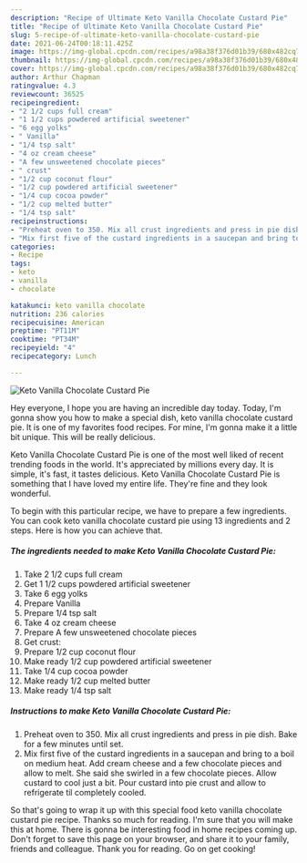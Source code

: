 ```yaml
---
description: "Recipe of Ultimate Keto Vanilla Chocolate Custard Pie"
title: "Recipe of Ultimate Keto Vanilla Chocolate Custard Pie"
slug: 5-recipe-of-ultimate-keto-vanilla-chocolate-custard-pie
date: 2021-06-24T00:18:11.425Z
image: https://img-global.cpcdn.com/recipes/a98a38f376d01b39/680x482cq70/keto-vanilla-chocolate-custard-pie-recipe-main-photo.jpg
thumbnail: https://img-global.cpcdn.com/recipes/a98a38f376d01b39/680x482cq70/keto-vanilla-chocolate-custard-pie-recipe-main-photo.jpg
cover: https://img-global.cpcdn.com/recipes/a98a38f376d01b39/680x482cq70/keto-vanilla-chocolate-custard-pie-recipe-main-photo.jpg
author: Arthur Chapman
ratingvalue: 4.3
reviewcount: 36525
recipeingredient:
- "2 1/2 cups full cream"
- "1 1/2 cups powdered artificial sweetener"
- "6 egg yolks"
- " Vanilla"
- "1/4 tsp salt"
- "4 oz cream cheese"
- "A few unsweetened chocolate pieces"
- " crust"
- "1/2 cup coconut flour"
- "1/2 cup powdered artificial sweetener"
- "1/4 cup cocoa powder"
- "1/2 cup melted butter"
- "1/4 tsp salt"
recipeinstructions:
- "Preheat oven to 350. Mix all crust ingredients and press in pie dish. Bake for a few minutes until set."
- "Mix first five of the custard ingredients in a saucepan and bring to a boil on medium heat. Add cream cheese and a few chocolate pieces and allow to melt. She said she swirled in a few chocolate pieces. Allow custard to cool just a bit. Pour custard into pie crust and allow to refrigerate til completely cooled."
categories:
- Recipe
tags:
- keto
- vanilla
- chocolate

katakunci: keto vanilla chocolate 
nutrition: 236 calories
recipecuisine: American
preptime: "PT11M"
cooktime: "PT34M"
recipeyield: "4"
recipecategory: Lunch

---
```



![Keto Vanilla Chocolate Custard Pie](https://img-global.cpcdn.com/recipes/a98a38f376d01b39/680x482cq70/keto-vanilla-chocolate-custard-pie-recipe-main-photo.jpg)

Hey everyone, I hope you are having an incredible day today. Today, I'm gonna show you how to make a special dish, keto vanilla chocolate custard pie. It is one of my favorites food recipes. For mine, I'm gonna make it a little bit unique. This will be really delicious.



Keto Vanilla Chocolate Custard Pie is one of the most well liked of recent trending foods in the world. It's appreciated by millions every day. It is simple, it's fast, it tastes delicious. Keto Vanilla Chocolate Custard Pie is something that I have loved my entire life. They're fine and they look wonderful.


To begin with this particular recipe, we have to prepare a few ingredients. You can cook keto vanilla chocolate custard pie using 13 ingredients and 2 steps. Here is how you can achieve that.

<!--inarticleads1-->

##### The ingredients needed to make Keto Vanilla Chocolate Custard Pie:

1. Take 2 1/2 cups full cream
1. Get 1 1/2 cups powdered artificial sweetener
1. Take 6 egg yolks
1. Prepare  Vanilla
1. Prepare 1/4 tsp salt
1. Take 4 oz cream cheese
1. Prepare A few unsweetened chocolate pieces
1. Get  crust:
1. Prepare 1/2 cup coconut flour
1. Make ready 1/2 cup powdered artificial sweetener
1. Take 1/4 cup cocoa powder
1. Make ready 1/2 cup melted butter
1. Make ready 1/4 tsp salt




<!--inarticleads2-->

##### Instructions to make Keto Vanilla Chocolate Custard Pie:

1. Preheat oven to 350. Mix all crust ingredients and press in pie dish. Bake for a few minutes until set.
1. Mix first five of the custard ingredients in a saucepan and bring to a boil on medium heat. Add cream cheese and a few chocolate pieces and allow to melt. She said she swirled in a few chocolate pieces. Allow custard to cool just a bit. Pour custard into pie crust and allow to refrigerate til completely cooled.




So that's going to wrap it up with this special food keto vanilla chocolate custard pie recipe. Thanks so much for reading. I'm sure that you will make this at home. There is gonna be interesting food in home recipes coming up. Don't forget to save this page on your browser, and share it to your family, friends and colleague. Thank you for reading. Go on get cooking!
